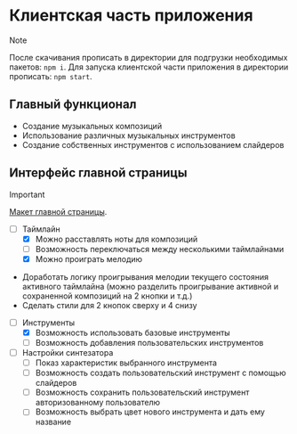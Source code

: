 # Клиентская часть приложения
> [!NOTE]
> После скачивания прописать в директории для подгрузки необходимых пакетов: `npm i`.
> Для запуска клиентской части приложения в директории прописать: `npm start`.

## Главный функционал
* Создание музыкальных композиций
* Использование различных музыкальных инструментов
* Создание собственных инструментов с использованием слайдеров

## Интерфейс главной страницы
> [!IMPORTANT]
> [Макет главной страницы](https://www.figma.com/file/YHjd0vOJuGnsXt6IRERJGZ/webSynth?type=design&node-id=0%3A1&mode=design&t=8n81lSfZMMAquScS-1).

- [ ] Таймлайн
    - [x] Можно расставлять ноты для композиций
    - [ ] Возможность переключаться между несколькими таймлайнами 
    - [x] Можно проиграть мелодию
* Доработать логику проигрывания мелодии текущего состояния активного таймлайна (можно разделить проигрывание активной и сохраненной композиций на 2 кнопки и т.д.)
* Сделать стили для 2 кнопок сверху и 4 снизу

- [ ] Инструменты
    - [x] Возможность использовать базовые инструменты
    - [ ] Возможность добавления пользовательских инструментов

- [ ] Настройки синтезатора
    - [ ] Показ характеристик выбранного инструмента
    - [ ] Возможность создать пользовательский инструмент с помощью слайдеров
    - [ ] Возможность сохранить пользовательский инструмент авторизованному пользователю
    - [ ] Возможность выбрать цвет нового инструмента и дать ему название
